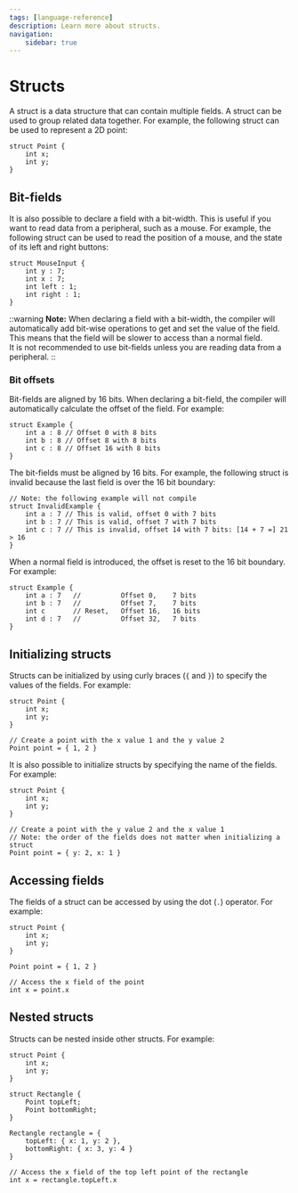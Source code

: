 ```yaml
---
tags: [language-reference]
description: Learn more about structs.
navigation:
    sidebar: true
---
```


# Structs
A struct is a data structure that can contain multiple fields. A struct can be used to group related data together. For example, the following struct can be used to represent a 2D point:

```yabal
struct Point {
    int x;
    int y;
}
```

## Bit-fields
It is also possible to declare a field with a bit-width. This is useful if you want to read data from a peripheral, such as a mouse. For example, the following struct can be used to read the position of a mouse, and the state of its left and right buttons:
```yabal
struct MouseInput {
    int y : 7;
    int x : 7;
    int left : 1;
    int right : 1;
}
```

::warning
**Note:** When declaring a field with a bit-width, the compiler will automatically add bit-wise operations to get and set the value of the field. This means that the field will be slower to access than a normal field.<br />
It is not recommended to use bit-fields unless you are reading data from a peripheral.
::

### Bit offsets
Bit-fields are aligned by 16 bits. When declaring a bit-field, the compiler will automatically calculate the offset of the field. For example:
```yabal
struct Example {
    int a : 8 // Offset 0 with 8 bits
    int b : 8 // Offset 8 with 8 bits
    int c : 8 // Offset 16 with 8 bits
}
```

The bit-fields must be aligned by 16 bits. For example, the following struct is invalid because the last field is over the 16 bit boundary:
```yabal {5}
// Note: the following example will not compile
struct InvalidExample {
    int a : 7 // This is valid, offset 0 with 7 bits
    int b : 7 // This is valid, offset 7 with 7 bits
    int c : 7 // This is invalid, offset 14 with 7 bits: [14 + 7 =] 21 > 16
}
```

When a normal field is introduced, the offset is reset to the 16 bit boundary. For example:
```yabal {4}
struct Example {
    int a : 7   //          Offset 0,    7 bits
    int b : 7   //          Offset 7,    7 bits
    int c       // Reset,   Offset 16,   16 bits
    int d : 7   //          Offset 32,   7 bits
}
```

## Initializing structs
Structs can be initialized by using curly braces (`{` and `}`) to specify the values of the fields. For example:

```yabal {7}[run]
struct Point {
    int x;
    int y;
}

// Create a point with the x value 1 and the y value 2
Point point = { 1, 2 }
```

It is also possible to initialize structs by specifying the name of the fields. For example:

```yabal {8}[run]
struct Point {
    int x;
    int y;
}

// Create a point with the y value 2 and the x value 1
// Note: the order of the fields does not matter when initializing a struct
Point point = { y: 2, x: 1 }
```

## Accessing fields
The fields of a struct can be accessed by using the dot (`.`) operator. For example:

```yabal {9}[run]
struct Point {
    int x;
    int y;
}

Point point = { 1, 2 }

// Access the x field of the point
int x = point.x
```

## Nested structs
Structs can be nested inside other structs. For example:

```yabal {}[run]
struct Point {
    int x;
    int y;
}

struct Rectangle {
    Point topLeft;
    Point bottomRight;
}

Rectangle rectangle = {
    topLeft: { x: 1, y: 2 },
    bottomRight: { x: 3, y: 4 }
}

// Access the x field of the top left point of the rectangle
int x = rectangle.topLeft.x
```
